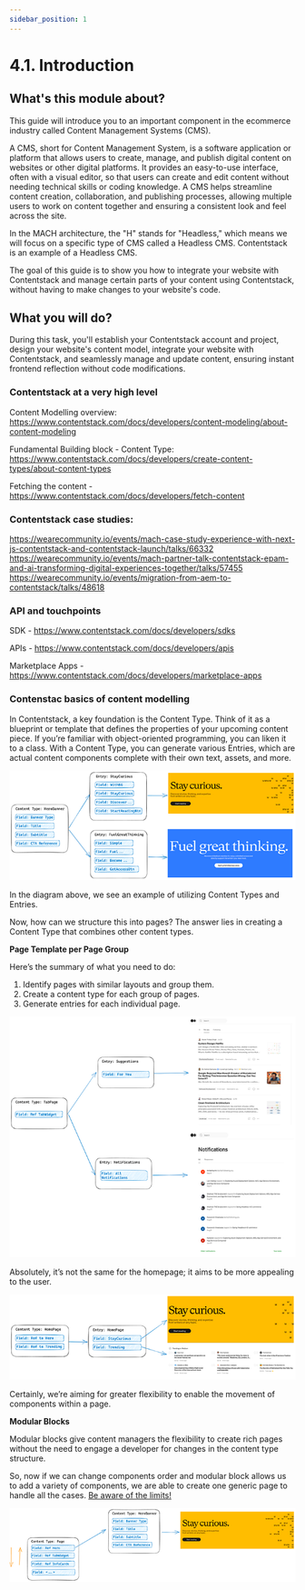 ```yaml
---
sidebar_position: 1
---
```


# 4.1. Introduction

## What's this module about?

This guide will introduce you to an important component in the ecommerce industry called Content Management Systems (CMS).

A CMS, short for Content Management System, is a software application or platform that allows users to create, manage, and publish digital content on websites or other digital platforms. It provides an easy-to-use interface, often with a visual editor, so that users can create and edit content without needing technical skills or coding knowledge. A CMS helps streamline content creation, collaboration, and publishing processes, allowing multiple users to work on content together and ensuring a consistent look and feel across the site.

In the MACH architecture, the "H" stands for "Headless," which means we will focus on a specific type of CMS called a Headless CMS. Contentstack is an example of a Headless CMS.

The goal of this guide is to show you how to integrate your website with Contentstack and manage certain parts of your content using Contentstack, without having to make changes to your website's code.


## What you will do?

During this task, you'll establish your Contentstack account and project, design your website's content model, integrate your website with Contentstack, and seamlessly manage and update content, ensuring instant frontend reflection without code modifications.

### Contentstack at a very high level

Content Modelling overview: https://www.contentstack.com/docs/developers/content-modeling/about-content-modeling

Fundamental Building block - Content Type: https://www.contentstack.com/docs/developers/create-content-types/about-content-types

Fetching the content - https://www.contentstack.com/docs/developers/fetch-content


### Contentstack case studies:

https://wearecommunity.io/events/mach-case-study-experience-with-next-js-contentstack-and-contentstack-launch/talks/66332
https://wearecommunity.io/events/mach-partner-talk-contentstack-epam-and-ai-transforming-digital-experiences-together/talks/57455
https://wearecommunity.io/events/migration-from-aem-to-contentstack/talks/48618


### API and touchpoints

SDK - https://www.contentstack.com/docs/developers/sdks

APIs - https://www.contentstack.com/docs/developers/apis

Marketplace Apps - https://www.contentstack.com/docs/developers/marketplace-apps

### Contenstac basics of content modelling

In Contentstack, a key foundation is the Content Type. Think of it as a blueprint or template that defines the properties of your upcoming content piece. If you’re familiar with object-oriented programming, you can liken it to a class. With a Content Type, you can generate various Entries, which are actual content components complete with their own text, assets, and more.

![content-modeling.png](assets/content-modeling.png)

In the diagram above, we see an example of utilizing Content Types and Entries.

Now, how can we structure this into pages? The answer lies in creating a Content Type that combines other content types.

**Page Template per Page Group**

Here’s the summary of what you need to do:

1. Identify pages with similar layouts and group them.
2. Create a content type for each group of pages.
3. Generate entries for each individual page.

![entries.png](assets/entries.png)

Absolutely, it’s not the same for the homepage; it aims to be more appealing to the user.

![homepage-models.png](assets/homepage-models.png)

Certainly, we’re aiming for greater flexibility to enable the movement of components within a page.

**Modular Blocks**

Modular blocks give content managers the flexibility to create rich pages without the need to engage a developer for changes in the content type structure.

So, now if we can change components order and modular block allows us to add a variety of components, we are able to create one generic page to handle all the cases. [Be aware of the limits!](https://www.contentstack.com/docs/developers/create-content-types/modular-blocks#limitations-of-modular-blocks)

![modular-blocks.png](assets/modular-blocks.png)








